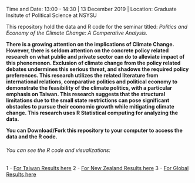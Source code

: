
Time and Date: 13:00 - 14:30 | 13 December 2019 | Location: Graduate Insitute of Political Science at NSYSU

This repository hold the data and R code for the seminar titled: _Politics and Economy of the Climate Change: A Comperative Analysis._

__There is a growing attention on the implications of Climate Change. However, there is seldom attention on the concrete policy related research on what public and private sector can do to alleviate impact of this phenomenon. Exclusion of climate change from the policy related debates undermines this serious threat, and shadows the required policy preferences. This research utilizes the related literature from international relations, comparative politics and political economy to demonstrate the feasibility of the climate politics, with a particular emphasis on Taiwan. This research suggests that the structural limitations due to the small state restrictions can pose significant obstacles to pursue their economic growth while mitigating climate change. This research uses R Statistical computing for analyzing the data.__

__You can Download/Fork this repository to your computer to access the data and the R code.__


###### You can see the R code and visualizations:

1 - [For Taiwan Results here](http://htmlpreview.github.io/?https://github.com/edbezci/GHGecon/blob/master/Taiwan_Results.html)
2 - [For New Zealand Results here](http://htmlpreview.github.io/?https://github.com/edbezci/GHGecon/blob/master/NZ_Results.html)
3 - [For Global Results here](http://htmlpreview.github.io/?https://github.com/edbezci/GHGecon/blob/master/Global_Results.html)
